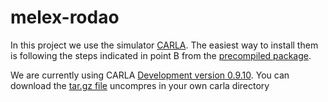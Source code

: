 # melex-rodao

In this project we use the simulator [CARLA](https://carla.readthedocs.io/en/latest/start_quickstart).
The easiest way to install them is following the steps indicated in point B from the [precompiled package](https://carla.readthedocs.io/en/latest/start_quickstart/#b-package-installation).

We are currently using CARLA [Development version 0.9.10](https://github.com/carla-simulator/carla/blob/master/Docs/download.md). You can download the [tar.gz file](https://carla-releases.s3.eu-west-3.amazonaws.com/Linux/CARLA_0.9.10.tar.gz) uncompres in your own carla directory 
 


<!--stackedit_data:
eyJoaXN0b3J5IjpbMTU2NTk3OTI4OSwxNjc4NzI5NTgzLDM1OD
IzNjc4Nl19
-->